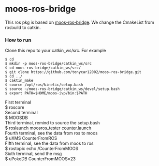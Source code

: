# moos-ros-bridge
This ros pkg is based on [moos-ros-bridge](https://github.com/SyllogismRXS/moos-ros-bridge). We change the CmakeList from rosbuild to catkin.

### How to run
Clone this repo to your catkin_ws/src. For example
```
$ cd
$ mkdir -p moos-ros-bridge/catkin_ws/src
$ cd moos-ros-bridge/catkin_ws/src/
$ git clone https://github.com/tonycar12002/moos-ros-bridge.git 
$ cd ../
$ caktin_make
$ source /opt/ros/kinetic/setup.bash
$ source ~/moos-ros-bridge/catkin_ws/devel/setup.bash
$ export PATH=$HOME/moos-ivp/bin:$PATH
```
First terminal </br>
$ roscore </br>
Second terminal</br>
$ MOOSDB </br>
Third terminal, remind to source the setup.bash </br>
$ roslaunch moosros_tester counter.launch </br>
Fourth terminal, see the data from ros to moos </br>
$ uXMS CounterFromROS </br> 
Fifth terminal, see the data from moos to ros </br>
$ rostopic echo /CounterFromMOOS </br> 
Sixth terminal, send the msg <br>
$ uPokeDB CounterFromMOOS=23











